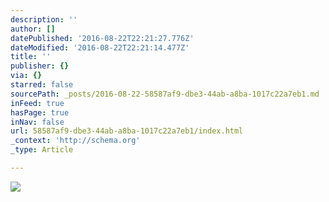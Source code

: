 ```yaml
---
description: ''
author: []
datePublished: '2016-08-22T22:21:27.776Z'
dateModified: '2016-08-22T22:21:14.477Z'
title: ''
publisher: {}
via: {}
starred: false
sourcePath: _posts/2016-08-22-58587af9-dbe3-44ab-a8ba-1017c22a7eb1.md
inFeed: true
hasPage: true
inNav: false
url: 58587af9-dbe3-44ab-a8ba-1017c22a7eb1/index.html
_context: 'http://schema.org'
_type: Article

---
```

![](https://the-grid-user-content.s3-us-west-2.amazonaws.com/b38f9179-69d1-41a8-b12d-a64149b9a715.png)